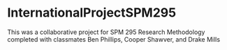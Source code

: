 # InternationalProjectSPM295
This was a collaborative project for SPM 295 Research Methodology completed with classmates Ben Phillips, Cooper Shawver, and Drake Mills
